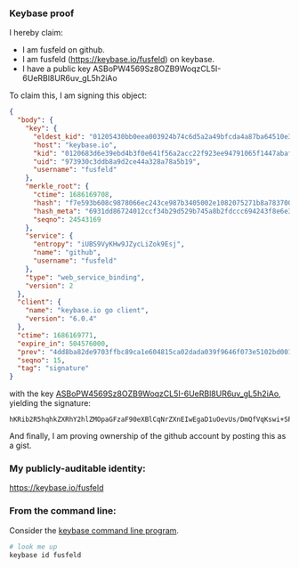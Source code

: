 ### Keybase proof

I hereby claim:

  * I am fusfeld on github.
  * I am fusfeld (https://keybase.io/fusfeld) on keybase.
  * I have a public key ASBoPW4569Sz8OZB9WoqzCL5I-6UeRBl8UR6uv_gL5h2iAo

To claim this, I am signing this object:

```json
{
  "body": {
    "key": {
      "eldest_kid": "01205430bb0eea003924b74c6d5a2a49bfcda4a87ba64510e3f3bdff53edfc6556100a",
      "host": "keybase.io",
      "kid": "0120683d6e39ebd4b3f0e641f56a2acc22f923ee94791065f1447abaffe02f9876880a",
      "uid": "973930c3ddb8a9d2ce44a328a78a5b19",
      "username": "fusfeld"
    },
    "merkle_root": {
      "ctime": 1686169708,
      "hash": "f7e593b608c9878066ec243ce987b3405002e1082075271b8a783700db2d5fb2e5146bac6266f8ac718608832263ec13a4532842f2b0dbf2129c562483f43ff3",
      "hash_meta": "6931dd86724012ccf34b29d529b745a8b2fdccc694243f8e6e33ad113f8ed758",
      "seqno": 24543169
    },
    "service": {
      "entropy": "iUBS9VyKHw9JZycLiZok9Esj",
      "name": "github",
      "username": "fusfeld"
    },
    "type": "web_service_binding",
    "version": 2
  },
  "client": {
    "name": "keybase.io go client",
    "version": "6.0.4"
  },
  "ctime": 1686169771,
  "expire_in": 504576000,
  "prev": "4dd8ba82de9703ffbc89ca1e604815ca02dada039f9646f073e5102bd00144b5",
  "seqno": 15,
  "tag": "signature"
}
```

with the key [ASBoPW4569Sz8OZB9WoqzCL5I-6UeRBl8UR6uv_gL5h2iAo](https://keybase.io/fusfeld), yielding the signature:

```
hKRib2R5hqhkZXRhY2hlZMOpaGFzaF90eXBlCqNrZXnEIwEgaD1uOevUs/DmQfVqKswi+SPulHkQZfFEerr/4C+YdogKp3BheWxvYWTESpcCD8QgTdi6gt6XA/+8icoeYEgVygLa2gOflkbwc+UQK9ABRLXEICs1rBP74L+hd9m7Pj7cIBzEHCY8lQeabC1mPiRu44NyAgHCo3NpZ8RArAjsTx/kU4r4hFroUeXyPBsp0rOm/U6ZeKFaydA1/4BQq+tLX84z/s6wQE73o+8QZIWsoTtq3jU3OU924dw5AqhzaWdfdHlwZSCkaGFzaIKkdHlwZQildmFsdWXEIDHbErXStZlKQ2Bf99eggVPSfgdSa5R8POLpenK2qvGio3RhZ80CAqd2ZXJzaW9uAQ==

```

And finally, I am proving ownership of the github account by posting this as a gist.

### My publicly-auditable identity:

https://keybase.io/fusfeld

### From the command line:

Consider the [keybase command line program](https://keybase.io/download).

```bash
# look me up
keybase id fusfeld
```
